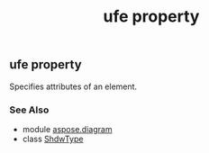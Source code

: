 ﻿---
title: ufe property
second_title: Aspose.Diagram for Python via .NET API References
description: 
type: docs
weight: 30
url: /python-net/aspose.diagram/shdwtype/ufe/
is_root: false
---

## ufe property


Specifies attributes of an element.

### See Also
* module [aspose.diagram](../../)
* class [ShdwType](/diagram/python-net/aspose.diagram/shdwtype)
